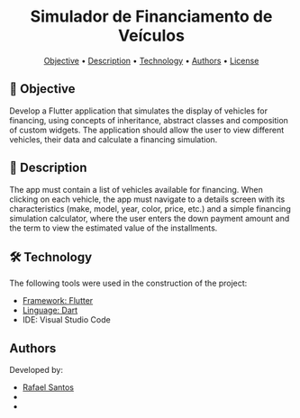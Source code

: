 ﻿<h1 align="center">Simulador de Financiamento de Veículos</h1>


<p align="center">
 <a href="#objective">Objective</a> •
 <a href="#description">Description</a> • 
 <a href="#technology">Technology</a> • 
 <a href="#author">Authors</a> •
 <a href="#licence">License</a>
</p>

<h2></h2> 

<h2 id=objective>📝 Objective</h2>
Develop a Flutter application that simulates the display of vehicles for financing, using concepts of inheritance, abstract classes and composition of custom widgets. The application should allow the user to view different vehicles, their data and calculate a financing simulation.

<h2 id=Description>📖 Description</h2>

The app must contain a list of vehicles available for financing. When clicking on each vehicle, the app must navigate to a details screen with its characteristics (make, model, year, color, price, etc.) and a simple financing simulation calculator, where the user enters the down payment amount and the term to view the estimated value of the installments.

<h2 id=technology>🛠️ Technology</h2>

The following tools were used in the construction of the project:

- <a href="https://flutter.dev/">Framework: Flutter</a>
- <a href="https://dart.dev/">Linguage: Dart</a>
- IDE: Visual Studio Code

<h2 id=author> Authors</h2>

Developed by:
- <a href="https://www.linkedin.com/in/rafael-santos-8a0b44313//" target="_blank">Rafael Santos</a>
-
-
